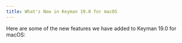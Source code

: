 ```yaml
---
title: What's New in Keyman 19.0 for macOS
---
```


Here are some of the new features we have added to Keyman 19.0 for macOS:
